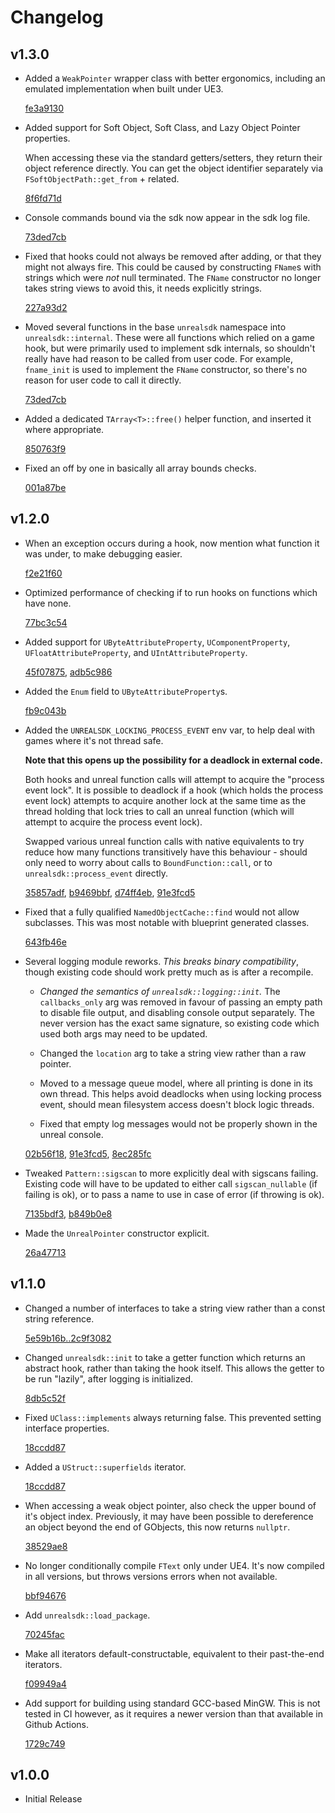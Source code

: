 # Changelog

## v1.3.0
- Added a `WeakPointer` wrapper class with better ergonomics, including an emulated implementation
  when built under UE3.

  [fe3a9130](https://github.com/bl-sdk/unrealsdk/commit/fe3a9130)

- Added support for Soft Object, Soft Class, and Lazy Object Pointer properties.

  When accessing these via the standard getters/setters, they return their object reference
  directly. You can get the object identifier separately via `FSoftObjectPath::get_from` + related.

  [8f6fd71d](https://github.com/bl-sdk/unrealsdk/commit/8f6fd71d)

- Console commands bound via the sdk now appear in the sdk log file.

  [73ded7cb](https://github.com/bl-sdk/unrealsdk/commit/73ded7cb)

- Fixed that hooks could not always be removed after adding, or that they might not always fire.
  This could be caused by constructing `FName`s with strings which were *not* null terminated. The
  `FName` constructor no longer takes string views to avoid this, it needs explicitly strings.

  [227a93d2](https://github.com/bl-sdk/unrealsdk/commit/227a93d2)

- Moved several functions in the base `unrealsdk` namespace into `unrealsdk::internal`. These were
  all functions which relied on a game hook, but were primarily used to implement sdk internals, so
  shouldn't really have had reason to be called from user code. For example, `fname_init` is used
  to implement the `FName` constructor, so there's no reason for user code to call it directly.

  [73ded7cb](https://github.com/bl-sdk/unrealsdk/commit/73ded7cb)

- Added a dedicated `TArray<T>::free()` helper function, and inserted it where appropriate.

  [850763f9](https://github.com/bl-sdk/unrealsdk/commit/850763f9)

- Fixed an off by one in basically all array bounds checks.

  [001a87be](https://github.com/bl-sdk/unrealsdk/commit/001a87be)

## v1.2.0
- When an exception occurs during a hook, now mention what function it was under, to make debugging
  easier.

  [f2e21f60](https://github.com/bl-sdk/unrealsdk/commit/f2e21f60)

- Optimized performance of checking if to run hooks on functions which have none.

  [77bc3c54](https://github.com/bl-sdk/unrealsdk/commit/77bc3c54)

- Added support for `UByteAttributeProperty`, `UComponentProperty`, `UFloatAttributeProperty`,
  and `UIntAttributeProperty`.

  [45f07875](https://github.com/bl-sdk/unrealsdk/commit/45f07875),
  [adb5c986](https://github.com/bl-sdk/unrealsdk/commit/adb5c986)

- Added the `Enum` field to `UByteAttributeProperty`s.

  [fb9c043b](https://github.com/bl-sdk/unrealsdk/commit/fb9c043b)

- Added the `UNREALSDK_LOCKING_PROCESS_EVENT` env var, to help deal with games where it's not thread
  safe.

  **Note that this opens up the possibility for a deadlock in external code.**

  Both hooks and unreal function calls will attempt to acquire the "process event lock". It is
  possible to deadlock if a hook (which holds the process event lock) attempts to acquire another
  lock at the same time as the thread holding that lock tries to call an unreal function (which will
  attempt to acquire the process event lock).
  
  Swapped various unreal function calls with native equivalents to try reduce how many functions
  transitively have this behaviour - should only need to worry about calls to `BoundFunction::call`,
  or to `unrealsdk::process_event` directly.

  [35857adf](https://github.com/bl-sdk/unrealsdk/commit/35857adf),
  [b9469bbf](https://github.com/bl-sdk/unrealsdk/commit/b9469bbf),
  [d74ff4eb](https://github.com/bl-sdk/unrealsdk/commit/d74ff4eb),
  [91e3fcd5](https://github.com/bl-sdk/unrealsdk/commit/91e3fcd5)

- Fixed that a fully qualified `NamedObjectCache::find` would not allow subclasses. This was most
  notable with blueprint generated classes.

  [643fb46e](https://github.com/bl-sdk/unrealsdk/commit/643fb46e)

- Several logging module reworks. *This breaks binary compatibility*, though existing code should
  work pretty much as is after a recompile.

  - *Changed the semantics of `unrealsdk::logging::init`.* The `callbacks_only` arg was removed in
    favour of passing an empty path to disable file output, and disabling console output separately.
    The never version has the exact same signature, so existing code which used both args may need
    to be updated.

  - Changed the `location` arg to take a string view rather than a raw pointer.

  - Moved to a message queue model, where all printing is done in its own thread. This helps avoid
    deadlocks when using locking process event, should mean filesystem access doesn't block logic
    threads.

  - Fixed that empty log messages would not be properly shown in the unreal console.

  [02b56f18](https://github.com/bl-sdk/unrealsdk/commit/02b56f18),
  [91e3fcd5](https://github.com/bl-sdk/unrealsdk/commit/91e3fcd5),
  [8ec285fc](https://github.com/bl-sdk/unrealsdk/commit/8ec285fc)

- Tweaked `Pattern::sigscan` to more explicitly deal with sigscans failing. Existing code will have
  to be updated to either call `sigscan_nullable` (if failing is ok), or to pass a name to use in
  case of error (if throwing is ok).

  [7135bdf3](https://github.com/bl-sdk/unrealsdk/commit/7135bdf3),
  [b849b0e8](https://github.com/bl-sdk/unrealsdk/commit/91e3fcd5)

- Made the `UnrealPointer` constructor explicit.

  [26a47713](https://github.com/bl-sdk/unrealsdk/commit/26a47713)


## v1.1.0
- Changed a number of interfaces to take a string view rather than a const string reference.

  [5e59b16b..2c9f3082](https://github.com/bl-sdk/unrealsdk/compare/5e59b16b..2c9f3082)

- Changed `unrealsdk::init` to take a getter function which returns an abstract hook, rather than
  taking the hook itself. This allows the getter to be run "lazily", after logging is initialized.

  [8db5c52f](https://github.com/bl-sdk/unrealsdk/commit/8db5c52f)

- Fixed `UClass::implements` always returning false. This prevented setting interface properties.

  [18ccdd87](https://github.com/bl-sdk/unrealsdk/commit/18ccdd87)

- Added a `UStruct::superfields` iterator.

  [18ccdd87](https://github.com/bl-sdk/unrealsdk/commit/18ccdd87)

- When accessing a weak object pointer, also check the upper bound of it's object index. Previously,
  it may have been possible to dereference an object beyond the end of GObjects, this now returns
  `nullptr`.

  [38529ae8](https://github.com/bl-sdk/unrealsdk/commit/38529ae8)

- No longer conditionally compile `FText` only under UE4. It's now compiled in all versions, but
  throws versions errors when not available.

  [bbf94676](https://github.com/bl-sdk/unrealsdk/commit/bbf94676)

- Add `unrealsdk::load_package`.

  [70245fac](https://github.com/bl-sdk/unrealsdk/commit/70245fac)

- Make all iterators default-constructable, equivalent to their past-the-end iterators.

  [f09949a4](https://github.com/bl-sdk/unrealsdk/commit/f09949a4)

- Add support for building using standard GCC-based MinGW. This is not tested in CI however, as it
  requires a newer version than that available in Github Actions.

  [1729c749](https://github.com/bl-sdk/unrealsdk/commit/1729c749)

## v1.0.0
- Initial Release
